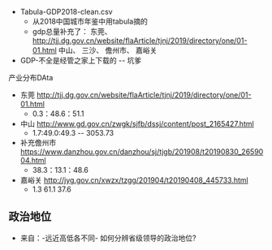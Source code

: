 * Tabula-GDP2018-clean.csv
  * 从2018中国城市年鉴中用tabula摘的
  * gdp总量补充了：
  东莞、http://tjj.dg.gov.cn/website/flaArticle/tjnj/2019/directory/one/01-01.html
  中山、
  三沙、
  儋州市、
  嘉峪关
* GDP-不全是经管之家上下载的 -- 坑爹

产业分布DAta
* 东莞 http://tjj.dg.gov.cn/website/flaArticle/tjnj/2019/directory/one/01-01.html
    * 0.3：48.6：51.1  
* 中山 http://www.gd.gov.cn/zwgk/sjfb/dssj/content/post_2165427.html
    * 1.7:49.0:49.3 -- 3053.73
* 补充儋州市 https://www.danzhou.gov.cn/danzhou/sj/tjgb/201908/t20190830_2659004.html
   * 38.3：13.1：48.6
* 嘉峪关 http://jyg.gov.cn/xwzx/tzgg/201904/t20190408_445733.html
    * 1.3	61.1	37.6



## 政治地位

* 来自：-远近高低各不同- 如何分辨省级领导的政治地位?